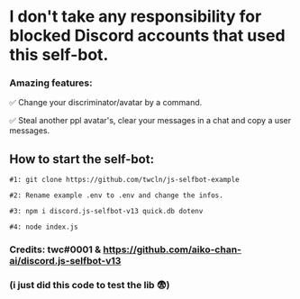 # I don't take any responsibility for blocked Discord accounts that used this self-bot.
### Amazing features: 
✅ Change your discriminator/avatar by a command.

✅ Steal another ppl avatar's, clear your messages in a chat and copy a user messages.

## How to start the self-bot:
```
#1: git clone https://github.com/twcln/js-selfbot-example

#2: Rename example .env to .env and change the infos.

#3: npm i discord.js-selfbot-v13 quick.db dotenv

#4: node index.js
```
### Credits: twc#0001 & https://github.com/aiko-chan-ai/discord.js-selfbot-v13 
### (i just did this code to test the lib 😨)
